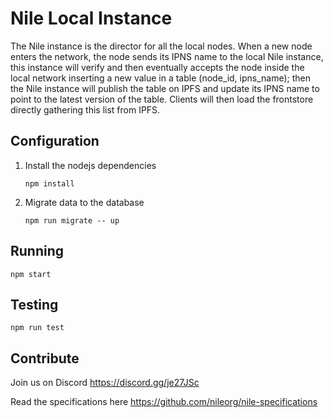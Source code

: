 # Nile Local Instance
The Nile instance is the director for all the local nodes. When a new node enters the network, the node sends its IPNS name to the local Nile instance, this instance will verify and then eventually accepts the node inside the local network inserting a new value in a table (node_id, ipns_name); then the Nile instance will publish the table on IPFS and update its IPNS name to point to the latest version of the table. Clients will then load the frontstore directly gathering this list from IPFS.

## Configuration
1. Install the nodejs dependencies
    ```
    npm install
    ```
2. Migrate data to the database
    ```
    npm run migrate -- up
    ```

## Running
```
npm start
```

## Testing
```
npm run test
```

## Contribute
Join us on Discord https://discord.gg/je27JSc

Read the specifications here https://github.com/nileorg/nile-specifications